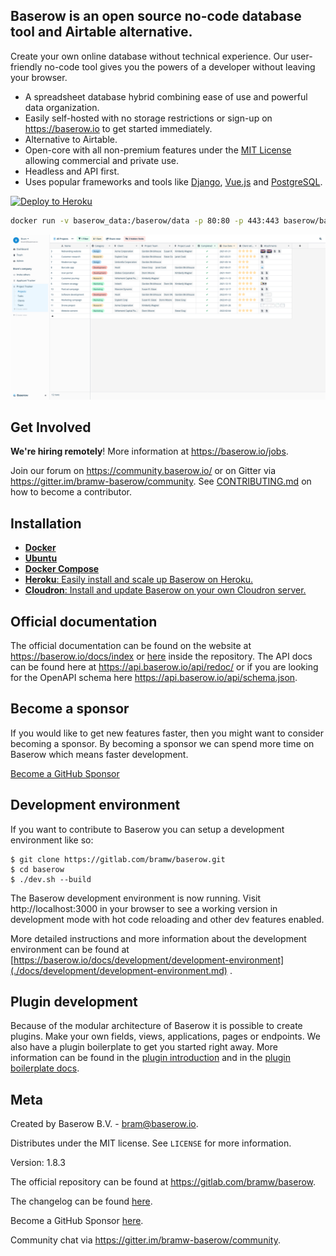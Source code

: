 ## Baserow is an open source no-code database tool and Airtable alternative.

Create your own online database without technical experience. Our user-friendly no-code
tool gives you the powers of a developer without leaving your browser.

* A spreadsheet database hybrid combining ease of use and powerful data organization.
* Easily self-hosted with no storage restrictions or sign-up on https://baserow.io to
  get started immediately.
* Alternative to Airtable.
* Open-core with all non-premium features under
  the [MIT License](https://choosealicense.com/licenses/mit/) allowing commercial and
  private use.
* Headless and API first.
* Uses popular frameworks and tools like [Django](https://www.djangoproject.com/), 
  [Vue.js](https://vuejs.org/) and [PostgreSQL](https://www.postgresql.org/).

[![Deploy to Heroku](https://www.herokucdn.com/deploy/button.svg)](https://heroku.com/deploy?template=https://github.com/bram2w/baserow/tree/master)

```bash
docker run -v baserow_data:/baserow/data -p 80:80 -p 443:443 baserow/baserow:1.8.3
```

![Baserow screenshot](docs/assets/screenshot.png "Baserow screenshot")

## Get Involved

**We're hiring remotely**! More information at https://baserow.io/jobs.

Join our forum on https://community.baserow.io/ or on Gitter via
https://gitter.im/bramw-baserow/community. See [CONTRIBUTING.md](./CONTRIBUTING.md) on
how to become a contributor.

## Installation

* [**Docker**](docs/installation/install-with-docker.md)
* [**Ubuntu**](docs/installation/install-on-ubuntu.md)
* [**Docker Compose** ](docs/installation/install-with-docker-compose.md)
* [**Heroku**: Easily install and scale up Baserow on Heroku.](docs/installation/install-on-heroku.md)
* [**Cloudron**: Install and update Baserow on your own Cloudron server.](docs/installation/install-on-cloudron.md)

## Official documentation

The official documentation can be found on the website at https://baserow.io/docs/index
or [here](./docs/index.md) inside the repository. The API docs can be found here at
https://api.baserow.io/api/redoc/ or if you are looking for the OpenAPI schema here
https://api.baserow.io/api/schema.json.

## Become a sponsor

If you would like to get new features faster, then you might want to consider becoming a
sponsor. By becoming a sponsor we can spend more time on Baserow which means faster
development.

[Become a GitHub Sponsor](https://github.com/sponsors/bram2w)

## Development environment

If you want to contribute to Baserow you can setup a development environment like so:

```
$ git clone https://gitlab.com/bramw/baserow.git
$ cd baserow
$ ./dev.sh --build
```

The Baserow development environment is now running. Visit http://localhost:3000 in your
browser to see a working version in development mode with hot code reloading and other
dev features enabled.

More detailed instructions and more information about the development environment can be
found
at [https://baserow.io/docs/development/development-environment](./docs/development/development-environment.md)
.

## Plugin development

Because of the modular architecture of Baserow it is possible to create plugins. Make
your own fields, views, applications, pages or endpoints. We also have a plugin
boilerplate to get you started right away. More information can be found in the
[plugin introduction](./docs/plugins/introduction.md) and in the
[plugin boilerplate docs](./docs/plugins/boilerplate.md).

## Meta

Created by Baserow B.V. - bram@baserow.io.

Distributes under the MIT license. See `LICENSE` for more information.

Version: 1.8.3

The official repository can be found at https://gitlab.com/bramw/baserow.

The changelog can be found [here](./changelog.md).

Become a GitHub Sponsor [here](https://github.com/sponsors/bram2w).

Community chat via https://gitter.im/bramw-baserow/community.
